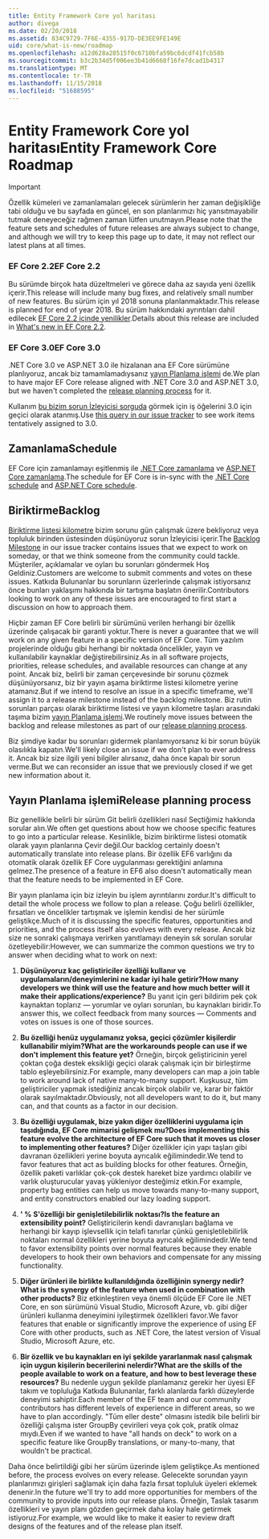 ```yaml
---
title: Entity Framework Core yol haritası
author: divega
ms.date: 02/20/2018
ms.assetid: 834C9729-7F6E-4355-917D-DE3EE9FE149E
uid: core/what-is-new/roadmap
ms.openlocfilehash: a12d628a28515f0c6710bfa59bc6dcdf41fcb58b
ms.sourcegitcommit: b3c2b34d5f006ee3b41d6668f16fe7dcad1b4317
ms.translationtype: MT
ms.contentlocale: tr-TR
ms.lasthandoff: 11/15/2018
ms.locfileid: "51688595"
---
```

# <a name="entity-framework-core-roadmap"></a><span data-ttu-id="9dbb5-102">Entity Framework Core yol haritası</span><span class="sxs-lookup"><span data-stu-id="9dbb5-102">Entity Framework Core Roadmap</span></span>

> [!IMPORTANT]
> <span data-ttu-id="9dbb5-103">Özellik kümeleri ve zamanlamaları gelecek sürümlerin her zaman değişikliğe tabi olduğu ve bu sayfada en güncel, en son planlarımızı hiç yansıtmayabilir tutmak deneyeceğiz rağmen zaman lütfen unutmayın.</span><span class="sxs-lookup"><span data-stu-id="9dbb5-103">Please note that the feature sets and schedules of future releases are always subject to change, and although we will try to keep this page up to date, it may not reflect our latest plans at all times.</span></span>

### <a name="ef-core-22"></a><span data-ttu-id="9dbb5-104">EF Core 2.2</span><span class="sxs-lookup"><span data-stu-id="9dbb5-104">EF Core 2.2</span></span>

<span data-ttu-id="9dbb5-105">Bu sürümde birçok hata düzeltmeleri ve görece daha az sayıda yeni özellik içerir.</span><span class="sxs-lookup"><span data-stu-id="9dbb5-105">This release will include many bug fixes, and relatively small number of new features.</span></span> <span data-ttu-id="9dbb5-106">Bu sürüm için yıl 2018 sonuna planlanmaktadır.</span><span class="sxs-lookup"><span data-stu-id="9dbb5-106">This release is planned for end of year 2018.</span></span> <span data-ttu-id="9dbb5-107">Bu sürüm hakkındaki ayrıntıları dahil edilecek [EF Core 2.2 içinde yenilikler](xref:core/what-is-new/ef-core-2.2).</span><span class="sxs-lookup"><span data-stu-id="9dbb5-107">Details about this release are included in [What's new in EF Core 2.2](xref:core/what-is-new/ef-core-2.2).</span></span> 

### <a name="ef-core-30"></a><span data-ttu-id="9dbb5-108">EF Core 3.0</span><span class="sxs-lookup"><span data-stu-id="9dbb5-108">EF Core 3.0</span></span>

<span data-ttu-id="9dbb5-109">.NET Core 3.0 ve ASP.NET 3.0 ile hizalanan ana EF Core sürümüne planlıyoruz, ancak biz tamamlamadıysanız [yayın Planlama işlemi](#release-planning-process) de.</span><span class="sxs-lookup"><span data-stu-id="9dbb5-109">We plan to have major EF Core release aligned with .NET Core 3.0 and ASP.NET 3.0, but we haven't completed the [release planning process](#release-planning-process) for it.</span></span>

<span data-ttu-id="9dbb5-110">Kullanım [bu bizim sorun İzleyicisi sorguda](https://github.com/aspnet/EntityFrameworkCore/issues?q=is%3Aopen+is%3Aissue+milestone%3A3.0.0+sort%3Areactions-%2B1-desc) görmek için iş öğelerini 3.0 için geçici olarak atanmış.</span><span class="sxs-lookup"><span data-stu-id="9dbb5-110">Use [this query in our issue tracker](https://github.com/aspnet/EntityFrameworkCore/issues?q=is%3Aopen+is%3Aissue+milestone%3A3.0.0+sort%3Areactions-%2B1-desc) to see work items tentatively assigned to 3.0.</span></span>

## <a name="schedule"></a><span data-ttu-id="9dbb5-111">Zamanlama</span><span class="sxs-lookup"><span data-stu-id="9dbb5-111">Schedule</span></span>

<span data-ttu-id="9dbb5-112">EF Core için zamanlamayı eşitlenmiş ile [.NET Core zamanlama](https://github.com/dotnet/core/blob/master/roadmap.md) ve [ASP.NET Core zamanlama](https://github.com/aspnet/Home/wiki/Roadmap).</span><span class="sxs-lookup"><span data-stu-id="9dbb5-112">The schedule for EF Core is in-sync with the [.NET Core schedule](https://github.com/dotnet/core/blob/master/roadmap.md) and [ASP.NET Core schedule](https://github.com/aspnet/Home/wiki/Roadmap).</span></span>

## <a name="backlog"></a><span data-ttu-id="9dbb5-113">Biriktirme</span><span class="sxs-lookup"><span data-stu-id="9dbb5-113">Backlog</span></span>

<span data-ttu-id="9dbb5-114">[Biriktirme listesi kilometre](https://github.com/aspnet/EntityFrameworkCore/issues?q=is%3Aopen+is%3Aissue+milestone%3ABacklog+sort%3Areactions-%2B1-desc) bizim sorunu gün çalışmak üzere bekliyoruz veya topluluk birinden üstesinden düşünüyoruz sorun İzleyicisi içerir.</span><span class="sxs-lookup"><span data-stu-id="9dbb5-114">The [Backlog Milestone](https://github.com/aspnet/EntityFrameworkCore/issues?q=is%3Aopen+is%3Aissue+milestone%3ABacklog+sort%3Areactions-%2B1-desc) in our issue tracker contains issues that we expect to work on someday, or that we think someone from the community could tackle.</span></span>
<span data-ttu-id="9dbb5-115">Müşteriler, açıklamalar ve oyları bu sorunları göndermek Hoş Geldiniz.</span><span class="sxs-lookup"><span data-stu-id="9dbb5-115">Customers are welcome to submit comments and votes on these issues.</span></span>
<span data-ttu-id="9dbb5-116">Katkıda Bulunanlar bu sorunların üzerlerinde çalışmak istiyorsanız önce bunları yaklaşımı hakkında bir tartışma başlatın önerilir.</span><span class="sxs-lookup"><span data-stu-id="9dbb5-116">Contributors looking to work on any of these issues are encouraged to first start a discussion on how to approach them.</span></span>

<span data-ttu-id="9dbb5-117">Hiçbir zaman EF Core belirli bir sürümünü verilen herhangi bir özellik üzerinde çalışacak bir garanti yoktur.</span><span class="sxs-lookup"><span data-stu-id="9dbb5-117">There is never a guarantee that we will work on any given feature in a specific version of EF Core.</span></span>
<span data-ttu-id="9dbb5-118">Tüm yazılım projelerinde olduğu gibi herhangi bir noktada öncelikler, yayın ve kullanılabilir kaynaklar değiştirebilirsiniz.</span><span class="sxs-lookup"><span data-stu-id="9dbb5-118">As in all software projects, priorities, release schedules, and available resources can change at any point.</span></span>
<span data-ttu-id="9dbb5-119">Ancak biz, belirli bir zaman çerçevesinde bir sorunu çözmek düşünüyorsanız, biz bir yayın aşama biriktirme listesi kilometre yerine atamanız.</span><span class="sxs-lookup"><span data-stu-id="9dbb5-119">But if we intend to resolve an issue in a specific timeframe, we'll assign it to a release milestone instead of the backlog milestone.</span></span>
<span data-ttu-id="9dbb5-120">Biz rutin sorunları parçası olarak biriktirme listesi ve yayın kilometre taşları arasındaki taşıma bizim [yayın Planlama işlemi](#release-planning-process).</span><span class="sxs-lookup"><span data-stu-id="9dbb5-120">We routinely move issues between the backlog and release milestones as part of our [release planning process](#release-planning-process).</span></span>

<span data-ttu-id="9dbb5-121">Biz şimdiye kadar bu sorunları gidermek planlamıyorsanız ki bir sorun büyük olasılıkla kapatın.</span><span class="sxs-lookup"><span data-stu-id="9dbb5-121">We'll likely close an issue if we don't plan to ever address it.</span></span>
<span data-ttu-id="9dbb5-122">Ancak biz size ilgili yeni bilgiler alırsanız, daha önce kapalı bir sorun verme.</span><span class="sxs-lookup"><span data-stu-id="9dbb5-122">But we can reconsider an issue that we previously closed if we get new information about it.</span></span>

## <a name="release-planning-process"></a><span data-ttu-id="9dbb5-123">Yayın Planlama işlemi</span><span class="sxs-lookup"><span data-stu-id="9dbb5-123">Release planning process</span></span>

<span data-ttu-id="9dbb5-124">Biz genellikle belirli bir sürüm Git belirli özellikleri nasıl Seçtiğimiz hakkında sorular alın.</span><span class="sxs-lookup"><span data-stu-id="9dbb5-124">We often get questions about how we choose specific features to go into a particular release.</span></span>
<span data-ttu-id="9dbb5-125">Kesinlikle, bizim biriktirme listesi otomatik olarak yayın planlarına Çevir değil.</span><span class="sxs-lookup"><span data-stu-id="9dbb5-125">Our backlog certainly doesn't automatically translate into release plans.</span></span>
<span data-ttu-id="9dbb5-126">Bir özellik EF6 varlığını da otomatik olarak özellik EF Core uygulanması gerektiğini anlamına gelmez.</span><span class="sxs-lookup"><span data-stu-id="9dbb5-126">The presence of a feature in EF6 also doesn't automatically mean that the feature needs to be implemented in EF Core.</span></span>

<span data-ttu-id="9dbb5-127">Bir yayın planlama için biz izleyin bu işlem ayrıntılarını zordur.</span><span class="sxs-lookup"><span data-stu-id="9dbb5-127">It's difficult to detail the whole process we follow to plan a release.</span></span>
<span data-ttu-id="9dbb5-128">Çoğu belirli özellikler, fırsatları ve öncelikler tartışmak ve işlemin kendisi de her sürümle geliştikçe.</span><span class="sxs-lookup"><span data-stu-id="9dbb5-128">Much of it is discussing the specific features, opportunities and priorities, and the process itself also evolves with every release.</span></span>
<span data-ttu-id="9dbb5-129">Ancak biz size ne sonraki çalışmaya verirken yanıtlamayı deneyin sık sorulan sorular özetleyebilir:</span><span class="sxs-lookup"><span data-stu-id="9dbb5-129">However, we can summarize the common questions we try to answer when deciding what to work on next:</span></span>

1. <span data-ttu-id="9dbb5-130">**Düşünüyoruz kaç geliştiriciler özelliği kullanır ve uygulamaların/deneyimlerini ne kadar iyi hale getirir?**</span><span class="sxs-lookup"><span data-stu-id="9dbb5-130">**How many developers we think will use the feature and how much better will it make their applications/experience?**</span></span> <span data-ttu-id="9dbb5-131">Bu yanıt için geri bildirim pek çok kaynaktan toplarız — yorumlar ve oyları sorunları, bu kaynakları biridir.</span><span class="sxs-lookup"><span data-stu-id="9dbb5-131">To answer this, we collect feedback from many sources — Comments and votes on issues is one of those sources.</span></span>

2. <span data-ttu-id="9dbb5-132">**Bu özelliği henüz uygulamanız yoksa, geçici çözümler kişilerdir kullanabilir miyim?**</span><span class="sxs-lookup"><span data-stu-id="9dbb5-132">**What are the workarounds people can use if we don't implement this feature yet?**</span></span> <span data-ttu-id="9dbb5-133">Örneğin, birçok geliştiricinin yerel çoktan çoğa destek eksikliği geçici olarak çalışmak için bir birleştirme tablo eşleyebilirsiniz.</span><span class="sxs-lookup"><span data-stu-id="9dbb5-133">For example, many developers can map a join table to work around lack of native many-to-many support.</span></span> <span data-ttu-id="9dbb5-134">Kuşkusuz, tüm geliştiriciler yapmak istediğiniz ancak birçok olabilir ve, karar bir faktör olarak sayılmaktadır.</span><span class="sxs-lookup"><span data-stu-id="9dbb5-134">Obviously, not all developers want to do it, but many can, and that counts as a factor in our decision.</span></span>

3. <span data-ttu-id="9dbb5-135">**Bu özelliği uygulamak, bize yakın diğer özelliklerini uygulama için taşıdığında, EF Core mimarisi gelişmek mu?**</span><span class="sxs-lookup"><span data-stu-id="9dbb5-135">**Does implementing this feature evolve the architecture of EF Core such that it moves us closer to implementing other features?**</span></span> <span data-ttu-id="9dbb5-136">Diğer özellikler için yapı taşları gibi davranan özellikleri yerine boyuta ayrıcalık eğilimindedir.</span><span class="sxs-lookup"><span data-stu-id="9dbb5-136">We tend to favor features that act as building blocks for other features.</span></span> <span data-ttu-id="9dbb5-137">Örneğin, özellik paketi varlıklar çok-çok destek hareket bize yardımcı olabilir ve varlık oluşturucular yavaş yükleniyor desteğimiz etkin.</span><span class="sxs-lookup"><span data-stu-id="9dbb5-137">For example, property bag entities can help us move towards many-to-many support, and entity constructors enabled our lazy loading support.</span></span> 

4. <span data-ttu-id="9dbb5-138">**' % S'özelliği bir genişletilebilirlik noktası?**</span><span class="sxs-lookup"><span data-stu-id="9dbb5-138">**Is the feature an extensibility point?**</span></span> <span data-ttu-id="9dbb5-139">Geliştiricilerin kendi davranışları bağlama ve herhangi bir kayıp işlevsellik için telafi tanırlar çünkü genişletilebilirlik noktaları normal özellikleri yerine boyuta ayrıcalık eğilimindedir.</span><span class="sxs-lookup"><span data-stu-id="9dbb5-139">We tend to favor extensibility points over normal features because they enable developers to hook their own behaviors and compensate for any missing functionality.</span></span> 

5. <span data-ttu-id="9dbb5-140">**Diğer ürünleri ile birlikte kullanıldığında özelliğinin synergy nedir?**</span><span class="sxs-lookup"><span data-stu-id="9dbb5-140">**What is the synergy of the feature when used in combination with other products?**</span></span> <span data-ttu-id="9dbb5-141">Biz etkinleştiren veya önemli ölçüde EF Core ile .NET Core, en son sürümünü Visual Studio, Microsoft Azure, vb. gibi diğer ürünleri kullanma deneyimini iyileştirmek özellikleri favor.</span><span class="sxs-lookup"><span data-stu-id="9dbb5-141">We favor features that enable or significantly improve the experience of using EF Core with other products, such as .NET Core, the latest version of Visual Studio, Microsoft Azure, etc.</span></span>

6. <span data-ttu-id="9dbb5-142">**Bir özellik ve bu kaynakları en iyi şekilde yararlanmak nasıl çalışmak için uygun kişilerin becerilerini nelerdir?**</span><span class="sxs-lookup"><span data-stu-id="9dbb5-142">**What are the skills of the people available to work on a feature, and how to best leverage these resources?**</span></span> <span data-ttu-id="9dbb5-143">Bu nedenle uygun şekilde planlamanız gerekir her üyesi EF takım ve topluluğa Katkıda Bulunanlar, farklı alanlarda farklı düzeylerde deneyimi sahiptir.</span><span class="sxs-lookup"><span data-stu-id="9dbb5-143">Each member of the EF team and our community contributors has different levels of experience in different areas, so we have to plan accordingly.</span></span> <span data-ttu-id="9dbb5-144">"Tüm eller deste" olmasını istedik bile belirli bir özelliği çalışma ister GroupBy çevirileri veya çok çok, pratik olmaz mıydı.</span><span class="sxs-lookup"><span data-stu-id="9dbb5-144">Even if we wanted to have "all hands on deck" to work on a specific feature like GroupBy translations, or many-to-many, that wouldn't be practical.</span></span>

<span data-ttu-id="9dbb5-145">Daha önce belirtildiği gibi her sürüm üzerinde işlem geliştikçe.</span><span class="sxs-lookup"><span data-stu-id="9dbb5-145">As mentioned before, the process evolves on every release.</span></span>
<span data-ttu-id="9dbb5-146">Gelecekte sorundan yayın planlarımızı girişleri sağlamak için daha fazla fırsat topluluk üyeleri eklemek denenir.</span><span class="sxs-lookup"><span data-stu-id="9dbb5-146">In the future we'll try to add more opportunities for members of the community to provide inputs into our release plans.</span></span>
<span data-ttu-id="9dbb5-147">Örneğin, Taslak tasarım özellikleri ve yayın planı gözden geçirmek daha kolay hale getirmek istiyoruz.</span><span class="sxs-lookup"><span data-stu-id="9dbb5-147">For example, we would like to make it easier to review draft designs of the features and of the release plan itself.</span></span>